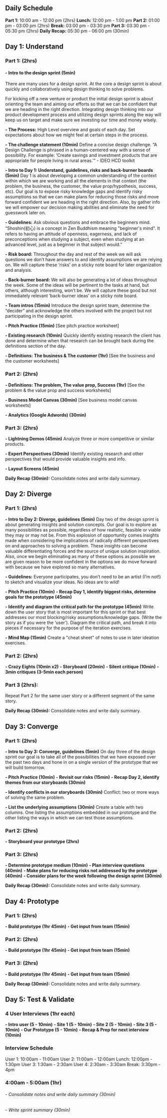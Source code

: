 ## Daily Schedule

**Part 1:** 10:00 am - 12:00 pm (2hrs)
**Lunch:** 12:00 pm - 1:00 pm
**Part 2:** 01:00 pm - 03:00 pm (2hrs)
**Break:** 03:00 pm - 03:30 pm
**Part 3:** 03:30 pm - 05:30 pm (2hrs)
**Daily Recap:** 05:30 pm - 06:00 pm (30min)

## Day 1: Understand

### Part 1: (2hrs)

#### - Intro to the design sprint (5min)
There are many uses for a design sprint. At the core a design sprint is about quickly and collaboratively using design thinking to solve problems.

For kicking off a new venture or product the initial design sprint is about orienting the team and aiming our efforts so that we can be confident that we are heading in the right direction. Integrating design thinking into our product development process and utilizing design sprints along the way will keep us on target and make sure we investing our time and money wisely.

**- The Process:** High Level overview and goals of each day. Set expectations about how we might feel at certain steps in the process.

**- The challenge statement (10min)**
Define a concise design challenge. “A Design Challenge is phrased in a human-centered way with a sense of possibility. For example: ‘Create savings and investment products that are appropriate for people living in rural areas.’” - IDEO HCD toolkit

**- Intro to Day 1: Understand, guidelines, risks and back-burner boards (5min)**
Day 1 is about developing a common understanding of the context  within which we are working and all the elements in that context (the problem, the business, the customer, the value prop/hypothesis, success, etc). Our goal is to expose risky knowledge gaps and identify risky assumptions so that we can make plans for reducing those risks and move forward confident we are heading in the right direction. Also, by gather info we will empower our decision making abilities and eliminate the need for guesswork later on.

**- Guidelines:** Ask obvious questions and embrace the beginners mind. “Shoshin(初心) is a concept in Zen Buddhism meaning "beginner's mind". It refers to having an attitude of openness, eagerness, and lack of preconceptions when studying a subject, even when studying at an advanced level, just as a beginner in that subject would.”

**- Risk board:** Throughout the day and rest of the week we will ask questions we don’t have answers to and identify assumptions we are relying on. We will capture these ‘risks’ on a sticky note board for later organization and analysis.

**- Back-burner board:** We will also be generating a lot of ideas throughout the week. Some of the ideas will be pertinent to the tasks at hand, but others, although interesting, won’t be. We will capture these good but not immediately relevant ‘back-burner ideas’ on a sticky note board.

**- Team intros (15min)**
Introduce the design sprint team, determine the “decider” and acknowledge the others involved with the project but not participating in the design sprint.

**- Pitch Practice (15min)**
[See pitch practice worksheet]

**- Existing research (10min)**
Quickly identify existing research the client has done and determine when that research can be brought back during the definitions section of the day.

**- Definitions: The business & The customer (1hr)**
[See the business and the customer worksheets]

### Part 2: (2hrs)

**- Definitions: The problem, The value prop, Success (1hr)**
[See the problem & the value prop and success worksheets]

**- Business Model Canvas (30min)**
[See business model canvas worksheets]

**- Analytics (Google Adwords) (30min)**

### Part 3: (2hrs)

**- Lightning Demos (45min)**
Analyze three or more competitive or similar products.

**- Expert Perspectives (30min)**
Identify existing research and other perspectives that would provide valuable insights and info.

**- Layout Screens (45min)**

**Daily Recap (30min):** Consolidate notes and write daily summary.

## Day 2: Diverge

### Part 1: (2hrs)

**- Intro to Day 2: Diverge, guidelines (5min)**
Day two of the design sprint is about generating insights and solution concepts. Our goal is to explore as many possibilities as possible, regardless of how realistic, feasible or viable they may or may not be. From this explosion of opportunity comes insights made when considering the implications of radically different perspectives on and approaches to solving a problem. These insights can become valuable differentiating forces and the source of unique solution inspiration. Also, once we begin eliminating as many of these options as possible we are given reason to be more confident in the options we do move forward with because we have explored so many alternatives.

**- Guidelines:** Everyone participates, you don’t need to be an artist (I’m not!) to sketch and visualize your ideas. No ideas are to wild!

**- Pitch Practice (10min)**
**- Recap Day 1, identify biggest risks, determine goals for the prototype (45min)**

**- Identify and diagram the critical path for the prototype (45min)**
Write down the user story that is most important for this sprint or that best addresses our most blocking/risky assumptions/knowledge gaps. (Write the story as if you were the ‘user’). Diagram the critical path, and break it into pieces if necessary for the purpose of the iteration exercises. 

**- Mind Map (15min)**
Create a "cheat sheet" of notes to use in later ideation exercises.

### Part 2: (2hrs)

**- Crazy Eights (10min x2)**
**- Storyboard (20min)**
**- Silent critique (10min)**
**- 3min critiques (3-5min each person)**

### Part 3 (2hrs):
Repeat Part 2 for the same user story or a different segment of
the same story.

**Daily Recap (30min):** Consolidate notes and write daily summary.

## Day 3: Converge

### Part 1: (2hrs)

**- Intro to Day 3: Converge, guidelines (5min)**
On day three of the design sprint our goal is to take all of the possibilities that we have exposed over the past two days and hone in on a single version of the prototype that we will build tomorrow.

**- Pitch Practice (10min)**
**- Revisit our risks (15min)**
**- Recap Day 2, identify themes from our storyboards (30min)**

**- Identify conflicts in our storyboards (30min)**
Conflict: two or more ways of solving the same problem.

**- List the underlying assumptions (30min)**
Create a table with two columns. One listing the assumptions embedded in our prototype and the other listing the ways in which we can test those assumptions.

### Part 2: (2hrs)

**- Storyboard your prototype (2hrs)**

### Part 3: (2hrs)

**- Determine prototype medium (10min)**
**- Plan interview questions (40min)**
**- Make plans for reducing risks not addressed by the prototype (40min)**
**- Consider plans for the week following the design sprint (30min)**

**Daily Recap (30min):** Consolidate notes and write daily summary.

## Day 4: Prototype

### Part 1: (2hrs)

**- Build prototype (1hr 45min)**
**- Get input from team (15min)**

### Part 2: (2hrs)

**- Build prototype (1hr 45min)**
**- Get input from team (15min)**

### Part 3: (2hrs)

**- Build prototype (1hr 45min)**
**- Get input from team (15min)**

**Daily Recap (30min):** Consolidate notes and write daily summary.

## Day 5: Test & Validate

### 4 User Interviews (1hr each)

**- Intro user (5 - 10min)**
**- Site 1 (5 - 10min)**
**- Site 2 (5 - 10min)**
**- Site 3 (5 - 10min)**
**- Our Prototype (5 - 10min)**
**- Recap & Prep for next interview (10min)**

### Interview Schedule
User 1: 10:00am - 11:00am
User 2: 11:00am - 12:00am
Lunch: 12:00pm - 1:30pm
User 3: 1:30am - 2:30am
User 4: 2:30am - 3:30am
Break: 3:30pm - 4pm

### 4:00am - 5:00am (1hr)

###### - Consolidate notes and write daily summary (30min)
###### - Write sprint summary (30min)

